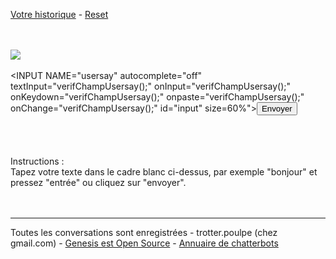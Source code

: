 <html>
<head>
<title>Genesis : Robot parleur (chatterbot, ou chatbot)</title>
<meta name="viewport" content="width=device-width, initial-scale=1.0, maximum-scale=1.0" />
<script language="JavaScript">
	window.onload = function() {
   document.getElementById('input').focus();
   document.getElementById('sauveinput').value=""; 
document.getElementById('input').value="";   
	document.getElementById('boutonEnvoyerForm').disabled=true;
   }

   function verifChampUsersay(){
		if(document.getElementById('input').value!=""){
			document.getElementById('boutonEnvoyerForm').disabled=false;
		}else{
			document.getElementById('boutonEnvoyerForm').disabled=true;
		}
   }

//var verif = window.setInterval(validation,10000000);
var verif = window.setInterval(validation,1800000); //toutes les 180sec

function validation()
{
document.getElementById('sauveinput').value=document.getElementById('input').value; 
document.getElementById('autorefresh').value="TRUE";
document.getElementById('input').value=""; 
    document.forms['form_parler'].submit();   
}

function envoiemot(mot)
{
document.getElementById('input').value=mot; 
    document.forms['form_parler'].submit();   
}
</script>
<link rel="stylesheet" type="text/css" href="defaut.css">
</head> 
<body>

<a href="http://s140685957.onlinehome.fr/bot/logs/f6d323b4b051a4eeb90fe2748240b2d91609261681.htm">Votre historique</a> - <a href="chatterbot23.php">Reset</a><br><br><br><div id="divCorpsPage"><img id="imgVisage" src="intro.gif?1609261681"><div id="divEspaceEnhautDesMessages"></div><div id="divZoneMessagesEtEntreeTexte"><div id="divZoneEntreeTexte"><form method="POST" action="chatterbot23.php" id="form_parler"><bR><INPUT NAME="usersay" autocomplete="off" textInput="verifChampUsersay();" onInput="verifChampUsersay();" onKeydown="verifChampUsersay();" onpaste="verifChampUsersay();" onChange="verifChampUsersay();" id="input" size=60%"><INPUT NAME="sauveinput" id="sauveinput" TYPE="HIDDEN" ><INPUT NAME="var" value="" id="var" TYPE="HIDDEN" ><INPUT NAME="vartemp" value="" id="vartemp" TYPE="HIDDEN" ><INPUT NAME="cerveau" value="AR.txt" id="cerveau" TYPE="HIDDEN" ><INPUT NAME="vraiesvars" value="" id="vraiesvars" TYPE="HIDDEN" ><INPUT NAME="nom" value="" id="nom" TYPE="HIDDEN" ><INPUT NAME="noreut" value="" id="noreut" TYPE="HIDDEN" ><INPUT NAME="vraiesvars" value="" id="vraiesvars" TYPE="HIDDEN" ><INPUT NAME="premiereOuverturePage" value="non" id="vraiesvars" TYPE="HIDDEN"><INPUT NAME="numUniquePourLog" value="1609261681" id="numUniquePourLog" TYPE="HIDDEN"><INPUT NAME="rappel" value="" id="rappel" TYPE="HIDDEN" ><INPUT NAME="autorefresh" id="autorefresh" TYPE="HIDDEN" value="FALSE"><input type=submit id="boutonEnvoyerForm" value="Envoyer"></div></div><br><br><br>Instructions :<br>Tapez votre texte dans le cadre blanc ci-dessus, par exemple "bonjour" et pressez "entr&eacute;e" ou cliquez sur "envoyer".</bR></div></div><br><br>
<div id="divPiedDePage">
<hr>
Toutes les conversations sont enregistr&eacute;es - trotter.poulpe (chez gmail.com) - <a href="documentation.htm">Genesis est Open Source</a> - <a href="http://chatterbots.fr/chatterbots.htm">Annuaire de chatterbots</a>
<div>
</html>
